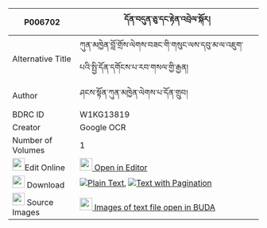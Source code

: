 |P006702|དོན་བདུན་ཅུ་དང་རྟེན་འབྲེལ་སྐོར། 
| --- | --- 
|Alternative Title |ཀུན་མཁྱེན་བློ་གྲོས་ལེགས་བཟང་གི་གསུང་ལས་དབུ་མ་ལ་འཇུག་པའི་སྤྱི་དོན་དགོངས་པ་རབ་གསལ་གྱི་རྒྱན།
|Author| ཤངས་སྟོན་ཀུན་མཁྱེན་ལེགས་པ་དོན་གྲུབ།
|BDRC ID | W1KG13819
|Creator | Google OCR
|Number of Volumes| 1
|<img width="25" src="https://img.icons8.com/color/25/000000/edit-property.png">Edit Online| [<img width="25" src="https://avatars.githubusercontent.com/u/45091458?s=200&v=4"> Open in Editor](http://editor.openpecha.org/P006702)
|<img width="25" src="https://img.icons8.com/fluent/48/000000/download-2.png"/>  Download | [![](https://img.icons8.com/color/20/000000/txt.png)Plain Text](https://github.com/Openpecha/P006702/releases/download/v1/don_dunchu_dang_tendrel_kor_plain_P006702.zip), [![](https://img.icons8.com/color/20/000000/txt.png)Text with Pagination](https://github.com/Openpecha/P006702/releases/download/v1/don_dunchu_dang_tendrel_kor_pages_P006702.zip)
|<img width="25" src="https://img.icons8.com/plasticine/100/000000/pictures-folder.png"/>  Source Images | [<img width="25" src="https://library.bdrc.io/icons/BUDA-small.svg"> Images of text file open in BUDA](https://library.bdrc.io/show/bdr:W1KG13819)